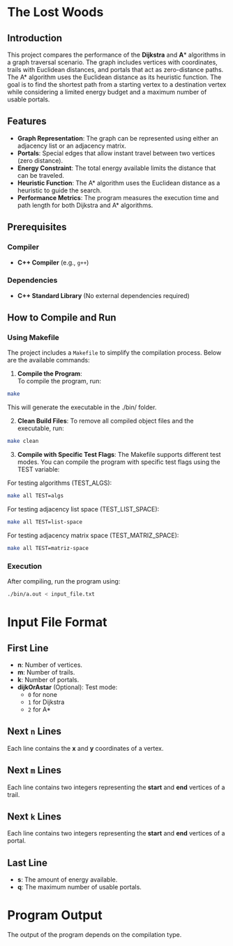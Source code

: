 # The Lost Woods

## Introduction

This project compares the performance of the **Dijkstra** and **A*** algorithms in a graph traversal scenario. The graph includes vertices with coordinates, trails with Euclidean distances, and portals that act as zero-distance paths. The A* algorithm uses the Euclidean distance as its heuristic function. The goal is to find the shortest path from a starting vertex to a destination vertex while considering a limited energy budget and a maximum number of usable portals.

## Features

- **Graph Representation**: The graph can be represented using either an adjacency list or an adjacency matrix.
- **Portals**: Special edges that allow instant travel between two vertices (zero distance).
- **Energy Constraint**: The total energy available limits the distance that can be traveled.
- **Heuristic Function**: The A* algorithm uses the Euclidean distance as a heuristic to guide the search.
- **Performance Metrics**: The program measures the execution time and path length for both Dijkstra and A* algorithms.

## Prerequisites

### Compiler
- **C++ Compiler** (e.g., `g++`)

### Dependencies
- **C++ Standard Library** (No external dependencies required)

## How to Compile and Run

### Using Makefile

The project includes a `Makefile` to simplify the compilation process. Below are the available commands:

1. **Compile the Program**:  
To compile the program, run:
```bash
make
```

This will generate the executable in the ./bin/ folder.

2. **Clean Build Files**:
To remove all compiled object files and the executable, run:

```bash
make clean
```

3. **Compile with Specific Test Flags**:
The Makefile supports different test modes. You can compile the program with specific test flags using the TEST variable:

For testing algorithms (TEST_ALGS):
```bash
make all TEST=algs
```

For testing adjacency list space (TEST_LIST_SPACE):
```bash
make all TEST=list-space
```

For testing adjacency matrix space (TEST_MATRIZ_SPACE):
```bash
make all TEST=matriz-space
```

### Execution

After compiling, run the program using:
```bash
./bin/a.out < input_file.txt
```

# Input File Format

## First Line
- **n**: Number of vertices.  
- **m**: Number of trails.  
- **k**: Number of portals.  
- **dijkOrAstar** (Optional): Test mode:  
  - `0` for none  
  - `1` for Dijkstra  
  - `2` for A*  

## Next `n` Lines
Each line contains the **x** and **y** coordinates of a vertex.  

## Next `m` Lines
Each line contains two integers representing the **start** and **end** vertices of a trail.  

## Next `k` Lines
Each line contains two integers representing the **start** and **end** vertices of a portal.  

## Last Line
- **s**: The amount of energy available.  
- **q**: The maximum number of usable portals.  


# Program Output

The output of the program depends on the compilation type.
